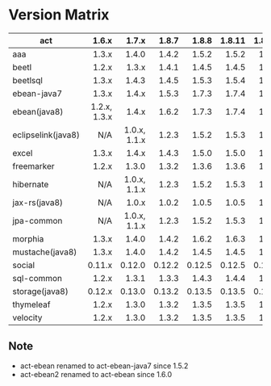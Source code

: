 # Version Matrix

| act                |        1.6.x |        1.7.x |   1.8.7 |  1.8.8 |  1.8.11 |  1.8.12 |
| ---                |        ----: |        ----: |   ----: |  ----: |   ----: |   ----: |
| aaa                |        1.3.x |        1.4.0 |   1.4.2 |  1.5.2 |   1.5.2 |   1.5.2 |
| beetl              |        1.2.x |        1.3.x |   1.4.1 |  1.4.5 |   1.4.5 |   1.4.6 |
| beetlsql           |        1.3.x |        1.4.3 |   1.4.5 |  1.5.3 |   1.5.4 |   1.5.5 |
| ebean-java7        |        1.3.x |        1.4.x |   1.5.3 |  1.7.3 |   1.7.4 |   1.7.5 |
| ebean(java8)       | 1.2.x, 1.3.x |        1.4.x |   1.6.2 |  1.7.3 |   1.7.4 |   1.7.5 |
| eclipselink(java8) |          N/A | 1.0.x, 1.1.x |   1.2.3 |  1.5.2 |   1.5.3 |   1.5.4 |
| excel              |        1.3.x |        1.4.x |   1.4.3 |  1.5.0 |   1.5.0 |   1.5.0 |
| freemarker         |        1.2.x |        1.3.0 |   1.3.2 |  1.3.6 |   1.3.6 |   1.3.6 |
| hibernate          |          N/A | 1.0.x, 1.1.x |   1.2.3 |  1.5.2 |   1.5.3 |   1.5.3 |
| jax-rs(java8)      |          N/A |        1.0.x |   1.0.2 |  1.0.5 |   1.0.5 |   1.0.5 |
| jpa-common         |          N/A | 1.0.x, 1.1.x |   1.2.3 |  1.5.2 |   1.5.3 |   1.5.3 |
| morphia            |        1.3.x |        1.4.0 |   1.4.2 |  1.6.2 |   1.6.3 |   1.6.4 |
| mustache(java8)    |        1.3.x |        1.4.0 |   1.4.2 |  1.4.5 |   1.4.5 |   1.4.5 |
| social             |       0.11.x |       0.12.0 |  0.12.2 | 0.12.5 |  0.12.5 |  0.12.5 |
| sql-common         |        1.2.x |        1.3.1 |   1.3.3 |  1.4.3 |   1.4.4 |   1.4.4 |
| storage(java8)     |       0.12.x |       0.13.0 |  0.13.2 | 0.13.5 |  0.13.5 |  0.13.5 |
| thymeleaf          |        1.2.x |        1.3.0 |   1.3.2 |  1.3.5 |   1.3.5 |   1.3.5 |
| velocity           |        1.2.x |        1.3.0 |   1.3.2 |  1.3.5 |   1.3.5 |   1.3.5 |

## Note

* act-ebean renamed to act-ebean-java7 since 1.5.2
* act-ebean2 renamed to act-ebean since 1.6.0
